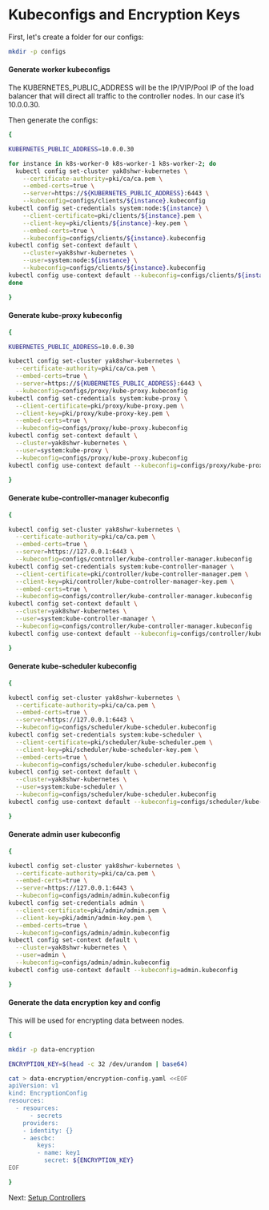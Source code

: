 # Kubeconfigs and Encryption Keys

First, let's create a folder for our configs:

```bash
mkdir -p configs
```

#### Generate worker kubeconfigs

The KUBERNETES_PUBLIC_ADDRESS will be the IP/VIP/Pool IP of the load balancer that will direct all traffic to the controller nodes. In our case it’s 10.0.0.30.

Then generate the configs:

```bash
{

KUBERNETES_PUBLIC_ADDRESS=10.0.0.30

for instance in k8s-worker-0 k8s-worker-1 k8s-worker-2; do
  kubectl config set-cluster yak8shwr-kubernetes \
    --certificate-authority=pki/ca/ca.pem \
    --embed-certs=true \
    --server=https://${KUBERNETES_PUBLIC_ADDRESS}:6443 \
    --kubeconfig=configs/clients/${instance}.kubeconfig
kubectl config set-credentials system:node:${instance} \
    --client-certificate=pki/clients/${instance}.pem \
    --client-key=pki/clients/${instance}-key.pem \
    --embed-certs=true \
    --kubeconfig=configs/clients/${instance}.kubeconfig
kubectl config set-context default \
    --cluster=yak8shwr-kubernetes \
    --user=system:node:${instance} \
    --kubeconfig=configs/clients/${instance}.kubeconfig
kubectl config use-context default --kubeconfig=configs/clients/${instance}.kubeconfig
done

}
```

#### Generate kube-proxy kubeconfig

```bash
{

KUBERNETES_PUBLIC_ADDRESS=10.0.0.30

kubectl config set-cluster yak8shwr-kubernetes \
  --certificate-authority=pki/ca/ca.pem \
  --embed-certs=true \
  --server=https://${KUBERNETES_PUBLIC_ADDRESS}:6443 \
  --kubeconfig=configs/proxy/kube-proxy.kubeconfig
kubectl config set-credentials system:kube-proxy \
  --client-certificate=pki/proxy/kube-proxy.pem \
  --client-key=pki/proxy/kube-proxy-key.pem \
  --embed-certs=true \
  --kubeconfig=configs/proxy/kube-proxy.kubeconfig
kubectl config set-context default \
  --cluster=yak8shwr-kubernetes \
  --user=system:kube-proxy \
  --kubeconfig=configs/proxy/kube-proxy.kubeconfig
kubectl config use-context default --kubeconfig=configs/proxy/kube-proxy.kubeconfig

}
```

#### Generate kube-controller-manager kubeconfig

```bash
{

kubectl config set-cluster yak8shwr-kubernetes \
  --certificate-authority=pki/ca/ca.pem \
  --embed-certs=true \
  --server=https://127.0.0.1:6443 \
  --kubeconfig=configs/controller/kube-controller-manager.kubeconfig
kubectl config set-credentials system:kube-controller-manager \
  --client-certificate=pki/controller/kube-controller-manager.pem \
  --client-key=pki/controller/kube-controller-manager-key.pem \
  --embed-certs=true \
  --kubeconfig=configs/controller/kube-controller-manager.kubeconfig
kubectl config set-context default \
  --cluster=yak8shwr-kubernetes \
  --user=system:kube-controller-manager \
  --kubeconfig=configs/controller/kube-controller-manager.kubeconfig
kubectl config use-context default --kubeconfig=configs/controller/kube-controller-manager.kubeconfig

}
```

#### Generate kube-scheduler kubeconfig

```bash
{

kubectl config set-cluster yak8shwr-kubernetes \
  --certificate-authority=pki/ca/ca.pem \
  --embed-certs=true \
  --server=https://127.0.0.1:6443 \
  --kubeconfig=configs/scheduler/kube-scheduler.kubeconfig
kubectl config set-credentials system:kube-scheduler \
  --client-certificate=pki/scheduler/kube-scheduler.pem \
  --client-key=pki/scheduler/kube-scheduler-key.pem \
  --embed-certs=true \
  --kubeconfig=configs/scheduler/kube-scheduler.kubeconfig
kubectl config set-context default \
  --cluster=yak8shwr-kubernetes \
  --user=system:kube-scheduler \
  --kubeconfig=configs/scheduler/kube-scheduler.kubeconfig
kubectl config use-context default --kubeconfig=configs/scheduler/kube-scheduler.kubeconfig

}
```

#### Generate admin user kubeconfig

```bash
{

kubectl config set-cluster yak8shwr-kubernetes \
  --certificate-authority=pki/ca/ca.pem \
  --embed-certs=true \
  --server=https://127.0.0.1:6443 \
  --kubeconfig=configs/admin/admin.kubeconfig
kubectl config set-credentials admin \
  --client-certificate=pki/admin/admin.pem \
  --client-key=pki/admin/admin-key.pem \
  --embed-certs=true \
  --kubeconfig=configs/admin/admin.kubeconfig
kubectl config set-context default \
  --cluster=yak8shwr-kubernetes \
  --user=admin \
  --kubeconfig=configs/admin/admin.kubeconfig
kubectl config use-context default --kubeconfig=admin.kubeconfig

}
```

#### Generate the data encryption key and config

This will be used for encrypting data between nodes.

```bash
{

mkdir -p data-encryption

ENCRYPTION_KEY=$(head -c 32 /dev/urandom | base64)

cat > data-encryption/encryption-config.yaml <<EOF
apiVersion: v1
kind: EncryptionConfig
resources:
  - resources:
      - secrets
    providers:
    - identity: {}
    - aescbc:
        keys:
        - name: key1
          secret: ${ENCRYPTION_KEY}
EOF

}
```


Next: [Setup Controllers](05-setup-controllers.md)